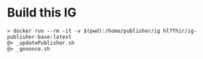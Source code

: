 # Build this IG

```
> docker run --rm -it -v $(pwd):/home/publisher/ig hl7fhir/ig-publisher-base:latest
@> _updatePublisher.sh
@> _genonce.sh
```